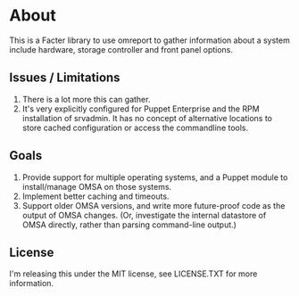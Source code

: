 About
=====

This is a Facter library to use omreport to gather information about a system include hardware, storage controller and front panel options.

Issues / Limitations
--------------------

1. There is a lot more this can gather.
2. It's very explicitly configured for Puppet Enterprise and the RPM installation of srvadmin.  It has no concept of alternative locations to store cached configuration or access the commandline tools.

Goals
-----

1. Provide support for multiple operating systems, and a Puppet module to install/manage OMSA on those systems.
2. Implement better caching and timeouts.
3. Support older OMSA versions, and write more future-proof code as the output of OMSA changes.  (Or, investigate the internal datastore of OMSA directly, rather than parsing command-line output.)


License
-------

I'm releasing this under the MIT license, see LICENSE.TXT for more information.
